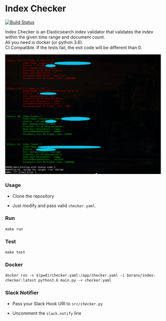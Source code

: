 # Index Checker

[![Build Status](https://api.travis-ci.com/boranx/index-checker.svg?branch=master)](https://travis-ci.com/boranx/index-checker)

Index Checker is an Elasticsearch index validator that validates the index within the given time range and document count.  
All you need is docker (or python 3.6).  
CI Compatible. If the tests fail, the exit code will be different than 0.  

<img src="img/index_checker.png?raw=true" width="720px">

### Usage

- Clone the repository

- Just modify and pass valid ```checker.yaml```.

### Run

```shell
make run
```

### Test

```shell
make test
```

### Docker

```shell
docker run -v $(pwd)/checker.yaml:/app/checker.yaml -i boranx/index-checker:latest python3.6 main.py -< checker.yaml
```

### Slack Notifier

- Pass your Slack Hook URI to ```src/checker.py```

- Uncomment the ```slack.notify``` line